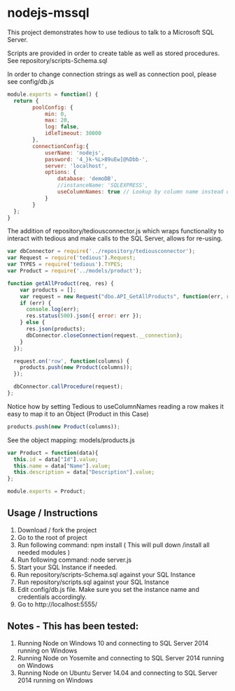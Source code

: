 # nodejs-mssql

This project demonstrates how to use tedious to talk to a Microsoft SQL Server.

Scripts are provided in order to create table as well as stored procedures. See repository/scripts-Schema.sql

In order to change connection strings as well as connection pool, please see config/db.js
```javascript
module.exports = function() {
  return {
		poolConfig: {
			min: 0,
			max: 20,
			log: false,
			idleTimeout: 30000
		},
		connectionConfig:{
			userName: 'nodejs',
			password: '4_}k-%L>89uEw]@%Dbb-',
			server: 'localhost', 
			options: {
				database: 'demoDB', 
				//instanceName: 'SQLEXPRESS',
				useColumnNames: true // Lookup by column name instead of index
			}  
		}
  };
}
```
The addition of repository/tediousconnector.js which wraps functionality to interact with tedious and make calls 
to the SQL Server, allows for re-using.
```javascript
var dbConnector = require('../repository/tediousconnector');
var Request = require('tedious').Request;
var TYPES = require('tedious').TYPES;
var Product = require('../models/product');

function getAllProduct(req, res) {
	var products = [];
	var request = new Request("dbo.API_GetAllProducts", function(err, rowCount) {
    if (err) {
      console.log(err);
      res.status(500).json({ error: err });
    } else {
      res.json(products);
      dbConnector.closeConnection(request.__connection);
    }
  });

  request.on('row', function(columns) {
    products.push(new Product(columns));
  });

  dbConnector.callProcedure(request);
};
```

Notice how by setting Tedious to useColumnNames reading a row makes it easy to map it to an Object (Product in this Case)
```javascript
products.push(new Product(columns));
```

See the object mapping: models/products.js
```javascript
var Product = function(data){
  this.id = data["Id"].value;
  this.name = data["Name"].value;
  this.description = data["Description"].value;
};

module.exports = Product;
```

## Usage / Instructions
1. Download / fork the project
2. Go to the root of project
3. Run following command: npm install ( This will pull down /install all needed modules )
4. Run following command: node server.js
5. Start your SQL Instance if needed.
6. Run repository/scripts-Schema.sql against your SQL Instance
7. Run repository/scripts.sql against your SQL Instance
8. Edit config/db.js file. Make sure you set the instance name and credentials accordingly.
9. Go to http://localhost:5555/

## Notes - This has been tested:
1. Running Node on Windows 10 and connecting to SQL Server 2014 running on Windows
2. Running Node on Yosemite and connecting to SQL Server 2014 running on Windows
3. Running Node on Ubuntu Server 14.04 and connecting to SQL Server 2014 running on Windows
